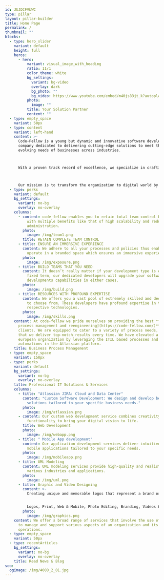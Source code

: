```yaml
---
id: JUJDCFVbWC
type: pillar
layout: pillar-builder
title: Home Page
permalink: /
thumbnail: ""
blocks:
  - type: hero_slider
    variant: default
    height: full
    heros:
      - hero:
          variant: visual_image_with_heading
          ratio: 11/1
          color_theme: white
          bg_settings:
            variant: bg-video
            overlay: dark
            bg_photo: ""
            bg_video: https://www.youtube.com/embed/m40js83jt_k?autoplay=1&playlist=m40js83jt_k&hd=1&loop=1&controls=1&showinfo=0&mute=1&disablekb=1&fs=0&modestbranding=0&color=white&theme=light&rel=0&version=3&iv_load_policy=3
          photo:
            image: ""
          title: Your Solution Partner
          content: ""
  - type: empty_space
    variant: 50px
  - type: content
    variant: left-hand
    content: >-
      Code-Fellow is a young but dynamic and innovative software development
      company dedicated to delivering cutting-edge solutions to meet the
      evolving needs of businesses across industries. 



      With a proven track record of excellence, we specialize in crafting tailored software solutions that drive efficiency, enhance productivity, and propel businesses to new heights.



      Our mission is to transform the organization to digital world by providing top-notch software solutions, business process definition and re-engineering to meet the expectations of our clients. We are committed to delivering quality, reliability, and value through our products and services, enabling our client organization to thrive in an increasingly digital world.
  - type: perks
    variant: default
    bg_settings:
      variant: no-bg
      overlay: no-overlay
    columns:
      - content: code-fellow enables you to retain total team control by empowering you
          with multiple benefits like that of high scalability and reduced
          administration.
        photo:
          image: /img/team1.png
        title: RETAIN COMPLETE TEAM CONTROL
      - title: ENSURE AN IMMERSIVE EXPERIENCE
        content: We adhere to all your processes and policies thus enabling your team to
          operate in a branded space which ensures an immersive experience.
        photo:
          image: /img/exposure.png
      - title: BUILD TEAMS THAT YOU NEED
        content: It doesn’t really matter if your development type is open-ended or
          fixed term, our dedicated developers will upgrade your software
          developments capabilities in either cases.
        photo:
          image: /img/build.png
      - title: RESOURCES WITH PROFOUND EXPERTISE
        content: We offers you a vast pool of extremely skilled and dedicated developers
          to choose from. These developers have profound expertise in their
          respective technologies.
        photo:
          image: /img/skills.png
    content: At code-fellow we pride ourselves on providing the best **[business
      process management and reengineering](https://code-fellow.com/)** for our
      clients. We are equipped to cater to a variety of process needs, ensuring
      that we deliver top-notch results every time. We have elevated a number of
      european organization by leveraging the ITIL based processes and their
      automations in the Atlassian platform.
    title: Business Process Management
  - type: empty_space
    variant: 150px
  - type: perks
    variant: default
    bg_settings:
      variant: no-bg
      overlay: no-overlay
    title: Professional IT Solutions & Services
    columns:
      - title: "Atlassian JIRA: Cloud and Data Center"
        content: "Custom Software Development: We design and develop bespoke software
          solutions tailored to your specific business needs."
        photo:
          image: /img/atlassian.png
      - content: Our custom web development service combines creativity and
          functionality to bring your digital vision to life.
        title: Web Development
        photo:
          image: /img/webapp.png
      - title: " Mobile App development"
        content: Our application development services deliver intuitive and feature-rich
          mobile applications tailored to your specific needs.
        photo:
          image: /img/mobileapp.png
      - title: UML Modeling
        content: UML modeling services provide high-quality and realistic design for
          various industries and applications.
        photo:
          image: /img/uml.png
      - title: Graphic and Video Designing
        content: >-
          Creating unique and memorable logos that represent a brand or company.


          Logos, Print, Web & Mobile, P﻿hoto Editing,﻿ Branding, Videos & Animation.
        photo:
          image: /img/graphics.png
    content: We offer a broad range of services that involve the use of technology
      to manage and support various aspects of an organization and its
      operations.
  - type: empty_space
    variant: 50px
  - type: recentArticles
    bg_settings:
      variant: no-bg
      overlay: no-overlay
    title: Read News & Blog
seo:
  ogimage: /img/4000_2_01.jpg
---
```

